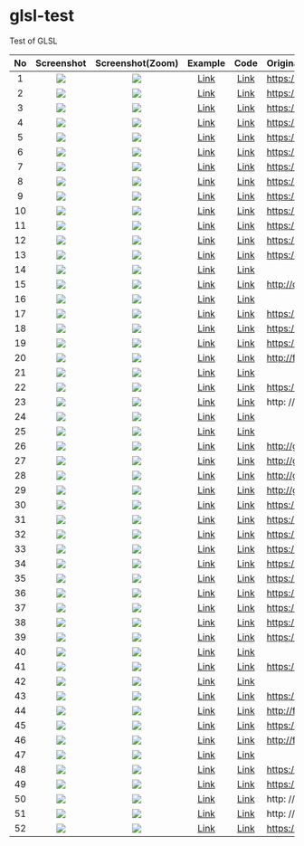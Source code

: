 # glsl-test
Test of GLSL

|No  |Screenshot                    |Screenshot(Zoom)                   |Example                                                          |Code                                                                           |Original or reference URL                                       |
|:--:|:----------------------------:|:---------------------------------:|:---------------------------------------------------------------:|:-----------------------------------------------------------------------------:|:---------------------------------------------------------------|
|  1 |![](assets/screenshot/001.jpg)|![](assets/screenshot/001_zoom.jpg)|[Link](https://cx20.github.io/glsl-test/examples/001/index.html) |[Link](https://github.com/cx20/glsl-test/blob/master//examples/001/index.html) |https://cx20.github.io/jsdo.it-archives/cx20/3yw3/ |
|  2 |![](assets/screenshot/002.jpg)|![](assets/screenshot/002_zoom.jpg)|[Link](https://cx20.github.io/glsl-test/examples/002/index.html) |[Link](https://github.com/cx20/glsl-test/blob/master//examples/002/index.html) |https://www.shadertoy.com/view/XsfGDl |
|  3 |![](assets/screenshot/003.jpg)|![](assets/screenshot/003_zoom.jpg)|[Link](https://cx20.github.io/glsl-test/examples/003/index.html) |[Link](https://github.com/cx20/glsl-test/blob/master//examples/003/index.html) |https://www.shadertoy.com/view/4d2Xzy |
|  4 |![](assets/screenshot/004.jpg)|![](assets/screenshot/004_zoom.jpg)|[Link](https://cx20.github.io/glsl-test/examples/004/index.html) |[Link](https://github.com/cx20/glsl-test/blob/master//examples/004/index.html) |https://www.shadertoy.com/view/MdsXRB |
|  5 |![](assets/screenshot/005.jpg)|![](assets/screenshot/005_zoom.jpg)|[Link](https://cx20.github.io/glsl-test/examples/005/index.html) |[Link](https://github.com/cx20/glsl-test/blob/master//examples/005/index.html) |https://www.shadertoy.com/view/XslGRM |
|  6 |![](assets/screenshot/006.jpg)|![](assets/screenshot/006_zoom.jpg)|[Link](https://cx20.github.io/glsl-test/examples/006/index.html) |[Link](https://github.com/cx20/glsl-test/blob/master//examples/006/index.html) |https://www.shadertoy.com/view/MssSDl |
|  7 |![](assets/screenshot/007.jpg)|![](assets/screenshot/007_zoom.jpg)|[Link](https://cx20.github.io/glsl-test/examples/007/index.html) |[Link](https://github.com/cx20/glsl-test/blob/master//examples/007/index.html) |https://www.shadertoy.com/view/lssGDj |
|  8 |![](assets/screenshot/008.jpg)|![](assets/screenshot/008_zoom.jpg)|[Link](https://cx20.github.io/glsl-test/examples/008/index.html) |[Link](https://github.com/cx20/glsl-test/blob/master//examples/008/index.html) |https://www.shadertoy.com/view/Mdf3Dn |
|  9 |![](assets/screenshot/009.jpg)|![](assets/screenshot/009_zoom.jpg)|[Link](https://cx20.github.io/glsl-test/examples/009/index.html) |[Link](https://github.com/cx20/glsl-test/blob/master//examples/009/index.html) |https://www.shadertoy.com/view/4dS3D1 |
| 10 |![](assets/screenshot/010.jpg)|![](assets/screenshot/010_zoom.jpg)|[Link](https://cx20.github.io/glsl-test/examples/010/index.html) |[Link](https://github.com/cx20/glsl-test/blob/master//examples/010/index.html) |https://www.shadertoy.com/view/ls23Dc |
| 11 |![](assets/screenshot/011.jpg)|![](assets/screenshot/011_zoom.jpg)|[Link](https://cx20.github.io/glsl-test/examples/011/index.html) |[Link](https://github.com/cx20/glsl-test/blob/master//examples/011/index.html) |https://www.shadertoy.com/view/MdX3Dr |
| 12 |![](assets/screenshot/012.jpg)|![](assets/screenshot/012_zoom.jpg)|[Link](https://cx20.github.io/glsl-test/examples/012/index.html) |[Link](https://github.com/cx20/glsl-test/blob/master//examples/012/index.html) |https://github.com/tacoe/detroit/blob/master/arthur/scanlines.glsl |
| 13 |![](assets/screenshot/013.jpg)|![](assets/screenshot/013_zoom.jpg)|[Link](https://cx20.github.io/glsl-test/examples/013/index.html) |[Link](https://github.com/cx20/glsl-test/blob/master//examples/013/index.html) |https://qiita.com/edo_m18/items/85d5c0ca5bdf0ed159e4 |
| 14 |![](assets/screenshot/014.jpg)|![](assets/screenshot/014_zoom.jpg)|[Link](https://cx20.github.io/glsl-test/examples/014/index.html) |[Link](https://github.com/cx20/glsl-test/blob/master//examples/014/index.html) | |
| 15 |![](assets/screenshot/015.jpg)|![](assets/screenshot/015_zoom.jpg)|[Link](https://cx20.github.io/glsl-test/examples/015/index.html) |[Link](https://github.com/cx20/glsl-test/blob/master//examples/015/index.html) |http://d-kami.net/shader/mono.html |
| 16 |![](assets/screenshot/016.jpg)|![](assets/screenshot/016_zoom.jpg)|[Link](https://cx20.github.io/glsl-test/examples/016/index.html) |[Link](https://github.com/cx20/glsl-test/blob/master//examples/016/index.html) | |
| 17 |![](assets/screenshot/017.jpg)|![](assets/screenshot/017_zoom.jpg)|[Link](https://cx20.github.io/glsl-test/examples/017/index.html) |[Link](https://github.com/cx20/glsl-test/blob/master//examples/017/index.html) |https://wgld.org/d/webgl/w053.html |
| 18 |![](assets/screenshot/018.jpg)|![](assets/screenshot/018_zoom.jpg)|[Link](https://cx20.github.io/glsl-test/examples/018/index.html) |[Link](https://github.com/cx20/glsl-test/blob/master//examples/018/index.html) |https://wgld.org/d/webgl/w066.html |
| 19 |![](assets/screenshot/019.jpg)|![](assets/screenshot/019_zoom.jpg)|[Link](https://cx20.github.io/glsl-test/examples/019/index.html) |[Link](https://github.com/cx20/glsl-test/blob/master//examples/019/index.html) |https://qiita.com/edo_m18/items/d166653ac0dccbc607dc |
| 20 |![](assets/screenshot/020.jpg)|![](assets/screenshot/020_zoom.jpg)|[Link](https://cx20.github.io/glsl-test/examples/020/index.html) |[Link](https://github.com/cx20/glsl-test/blob/master//examples/020/index.html) |http://filters.kayac.com/ |
| 21 |![](assets/screenshot/021.jpg)|![](assets/screenshot/021_zoom.jpg)|[Link](https://cx20.github.io/glsl-test/examples/021/index.html) |[Link](https://github.com/cx20/glsl-test/blob/master//examples/021/index.html) | |
| 22 |![](assets/screenshot/022.jpg)|![](assets/screenshot/022_zoom.jpg)|[Link](https://cx20.github.io/glsl-test/examples/022/index.html) |[Link](https://github.com/cx20/glsl-test/blob/master//examples/022/index.html) |https://wgld.org/d/webgl/w067.html |
| 23 |![](assets/screenshot/023.jpg)|![](assets/screenshot/023_zoom.jpg)|[Link](https://cx20.github.io/glsl-test/examples/023/index.html) |[Link](https://github.com/cx20/glsl-test/blob/master//examples/023/index.html) |http: //jsdo.it/calmbooks/GLSLMangaEffectLine (broken link) |
| 24 |![](assets/screenshot/024.jpg)|![](assets/screenshot/024_zoom.jpg)|[Link](https://cx20.github.io/glsl-test/examples/024/index.html) |[Link](https://github.com/cx20/glsl-test/blob/master//examples/024/index.html) | |
| 25 |![](assets/screenshot/025.jpg)|![](assets/screenshot/025_zoom.jpg)|[Link](https://cx20.github.io/glsl-test/examples/025/index.html) |[Link](https://github.com/cx20/glsl-test/blob/master//examples/025/index.html) | |
| 26 |![](assets/screenshot/026.jpg)|![](assets/screenshot/026_zoom.jpg)|[Link](https://cx20.github.io/glsl-test/examples/026/index.html) |[Link](https://github.com/cx20/glsl-test/blob/master//examples/026/index.html) |http://glslsandbox.com/e |
| 27 |![](assets/screenshot/027.jpg)|![](assets/screenshot/027_zoom.jpg)|[Link](https://cx20.github.io/glsl-test/examples/027/index.html) |[Link](https://github.com/cx20/glsl-test/blob/master//examples/027/index.html) |http://glslsandbox.com/e#21489.2 |
| 28 |![](assets/screenshot/028.jpg)|![](assets/screenshot/028_zoom.jpg)|[Link](https://cx20.github.io/glsl-test/examples/028/index.html) |[Link](https://github.com/cx20/glsl-test/blob/master//examples/028/index.html) |http://glslsandbox.com/e#21497.0 |
| 29 |![](assets/screenshot/029.jpg)|![](assets/screenshot/029_zoom.jpg)|[Link](https://cx20.github.io/glsl-test/examples/029/index.html) |[Link](https://github.com/cx20/glsl-test/blob/master//examples/029/index.html) |http://glslsandbox.com/e#13195.0 |
| 30 |![](assets/screenshot/030.jpg)|![](assets/screenshot/030_zoom.jpg)|[Link](https://cx20.github.io/glsl-test/examples/030/index.html) |[Link](https://github.com/cx20/glsl-test/blob/master//examples/030/index.html) |https://www.shadertoy.com/view/lsBSDm |
| 31 |![](assets/screenshot/031.jpg)|![](assets/screenshot/031_zoom.jpg)|[Link](https://cx20.github.io/glsl-test/examples/031/index.html) |[Link](https://github.com/cx20/glsl-test/blob/master//examples/031/index.html) |https://www.shadertoy.com/view/XdlGzn |
| 32 |![](assets/screenshot/032.jpg)|![](assets/screenshot/032_zoom.jpg)|[Link](https://cx20.github.io/glsl-test/examples/032/index.html) |[Link](https://github.com/cx20/glsl-test/blob/master//examples/032/index.html) |https://www.shadertoy.com/view/ldSGzR |
| 33 |![](assets/screenshot/033.jpg)|![](assets/screenshot/033_zoom.jpg)|[Link](https://cx20.github.io/glsl-test/examples/033/index.html) |[Link](https://github.com/cx20/glsl-test/blob/master//examples/033/index.html) |https://www.shadertoy.com/view/4sf3Rn |
| 34 |![](assets/screenshot/034.jpg)|![](assets/screenshot/034_zoom.jpg)|[Link](https://cx20.github.io/glsl-test/examples/034/index.html) |[Link](https://github.com/cx20/glsl-test/blob/master//examples/034/index.html) |https://www.shadertoy.com/view/Ms2SWW |
| 35 |![](assets/screenshot/035.jpg)|![](assets/screenshot/035_zoom.jpg)|[Link](https://cx20.github.io/glsl-test/examples/035/index.html) |[Link](https://github.com/cx20/glsl-test/blob/master//examples/035/index.html) |https://www.shadertoy.com/view/XssGDr |
| 36 |![](assets/screenshot/036.jpg)|![](assets/screenshot/036_zoom.jpg)|[Link](https://cx20.github.io/glsl-test/examples/036/index.html) |[Link](https://github.com/cx20/glsl-test/blob/master//examples/036/index.html) |https://www.shadertoy.com/view/MdjSDW |
| 37 |![](assets/screenshot/037.jpg)|![](assets/screenshot/037_zoom.jpg)|[Link](https://cx20.github.io/glsl-test/examples/037/index.html) |[Link](https://github.com/cx20/glsl-test/blob/master//examples/037/index.html) |https://www.shadertoy.com/view/XsX3Rn |
| 38 |![](assets/screenshot/038.jpg)|![](assets/screenshot/038_zoom.jpg)|[Link](https://cx20.github.io/glsl-test/examples/038/index.html) |[Link](https://github.com/cx20/glsl-test/blob/master//examples/038/index.html) |https://www.shadertoy.com/view/lsBXz3 |
| 39 |![](assets/screenshot/039.jpg)|![](assets/screenshot/039_zoom.jpg)|[Link](https://cx20.github.io/glsl-test/examples/039/index.html) |[Link](https://github.com/cx20/glsl-test/blob/master//examples/039/index.html) |https://www.shadertoy.com/view/4dfXDS |
| 40 |![](assets/screenshot/040.jpg)|![](assets/screenshot/040_zoom.jpg)|[Link](https://cx20.github.io/glsl-test/examples/040/index.html) |[Link](https://github.com/cx20/glsl-test/blob/master//examples/040/index.html) | |
| 41 |![](assets/screenshot/041.jpg)|![](assets/screenshot/041_zoom.jpg)|[Link](https://cx20.github.io/glsl-test/examples/041/index.html) |[Link](https://github.com/cx20/glsl-test/blob/master//examples/041/index.html) |https://www.shadertoy.com/view/4sS3Dw |
| 42 |![](assets/screenshot/042.jpg)|![](assets/screenshot/042_zoom.jpg)|[Link](https://cx20.github.io/glsl-test/examples/042/index.html) |[Link](https://github.com/cx20/glsl-test/blob/master//examples/042/index.html) | |
| 43 |![](assets/screenshot/043.jpg)|![](assets/screenshot/043_zoom.jpg)|[Link](https://cx20.github.io/glsl-test/examples/043/index.html) |[Link](https://github.com/cx20/glsl-test/blob/master//examples/043/index.html) |https://qiita.com/uriuriuriu/items/7be0ed117ab8ae3e7f79 |
| 44 |![](assets/screenshot/044.jpg)|![](assets/screenshot/044_zoom.jpg)|[Link](https://cx20.github.io/glsl-test/examples/044/index.html) |[Link](https://github.com/cx20/glsl-test/blob/master//examples/044/index.html) |http://filters.kayac.com/ |
| 45 |![](assets/screenshot/045.jpg)|![](assets/screenshot/045_zoom.jpg)|[Link](https://cx20.github.io/glsl-test/examples/045/index.html) |[Link](https://github.com/cx20/glsl-test/blob/master//examples/045/index.html) |https://www.shadertoy.com/view/ldsSDn |
| 46 |![](assets/screenshot/046.jpg)|![](assets/screenshot/046_zoom.jpg)|[Link](https://cx20.github.io/glsl-test/examples/046/index.html) |[Link](https://github.com/cx20/glsl-test/blob/master//examples/046/index.html) |http://filters.kayac.com/ |
| 47 |![](assets/screenshot/047.jpg)|![](assets/screenshot/047_zoom.jpg)|[Link](https://cx20.github.io/glsl-test/examples/047/index.html) |[Link](https://github.com/cx20/glsl-test/blob/master//examples/047/index.html) | |
| 48 |![](assets/screenshot/048.jpg)|![](assets/screenshot/048_zoom.jpg)|[Link](https://cx20.github.io/glsl-test/examples/048/index.html) |[Link](https://github.com/cx20/glsl-test/blob/master//examples/048/index.html) |https://github.com/mrdoob/three.js/blob/master/examples/js/shaders/FilmShader.js |
| 49 |![](assets/screenshot/049.jpg)|![](assets/screenshot/049_zoom.jpg)|[Link](https://cx20.github.io/glsl-test/examples/049/index.html) |[Link](https://github.com/cx20/glsl-test/blob/master//examples/049/index.html) |https://github.com/mrdoob/three.js/blob/master/examples/js/shaders/DotScreenShader.js |
| 50 |![](assets/screenshot/050.jpg)|![](assets/screenshot/050_zoom.jpg)|[Link](https://cx20.github.io/glsl-test/examples/050/index.html) |[Link](https://github.com/cx20/glsl-test/blob/master//examples/050/index.html) |http: //jsdo.it/calmbooks/GruGruEffect (broken link) |
| 51 |![](assets/screenshot/051.jpg)|![](assets/screenshot/051_zoom.jpg)|[Link](https://cx20.github.io/glsl-test/examples/051/index.html) |[Link](https://github.com/cx20/glsl-test/blob/master//examples/051/index.html) |http: //jsdo.it/calmbooks/GLSLMangaEffectLine (broken link) |
| 52 |![](assets/screenshot/052.jpg)|![](assets/screenshot/052_zoom.jpg)|[Link](https://cx20.github.io/glsl-test/examples/052/index.html) |[Link](https://github.com/cx20/glsl-test/blob/master//examples/052/index.html) |https://ics.media/entry/5535/ |
